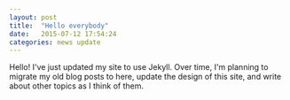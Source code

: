 ```yaml
---
layout: post
title:  "Hello everybody"
date:   2015-07-12 17:54:24
categories: news update
---
```

Hello! I've just updated my site to use Jekyll. Over time, I'm planning to migrate my old blog posts to here, update the design of this site, and write about other topics as I think of them.
